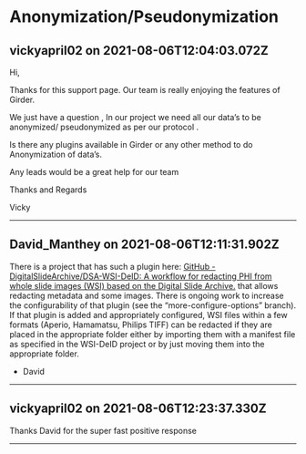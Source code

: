 # Anonymization/Pseudonymization

## vickyapril02 on 2021-08-06T12:04:03.072Z

Hi,


Thanks for this support page. Our team is really enjoying the features of Girder.  

We just have a question , In our project we need all our data’s to be anonymized/ pseudonymized as per our protocol .  

Is there any plugins available in Girder or any other method to do Anonymization of data’s.


Any leads would be a great help for our team


Thanks and Regards  

Vicky


---

## David_Manthey on 2021-08-06T12:11:31.902Z

There is a project that has such a plugin here: [GitHub \- DigitalSlideArchive/DSA\-WSI\-DeID: A workflow for redacting PHI from whole slide images (WSI) based on the Digital Slide Archive.](https://github.com/DigitalSlideArchive/DSA-WSI-DeID) that allows redacting metadata and some images. There is ongoing work to increase the configurability of that plugin (see the “more\-configure\-options” branch). If that plugin is added and appropriately configured, WSI files within a few formats (Aperio, Hamamatsu, Philips TIFF) can be redacted if they are placed in the appropriate folder either by importing them with a manifest file as specified in the WSI\-DeID project or by just moving them into the appropriate folder.


* David

---

## vickyapril02 on 2021-08-06T12:23:37.330Z

Thanks David for the super fast positive response


---

